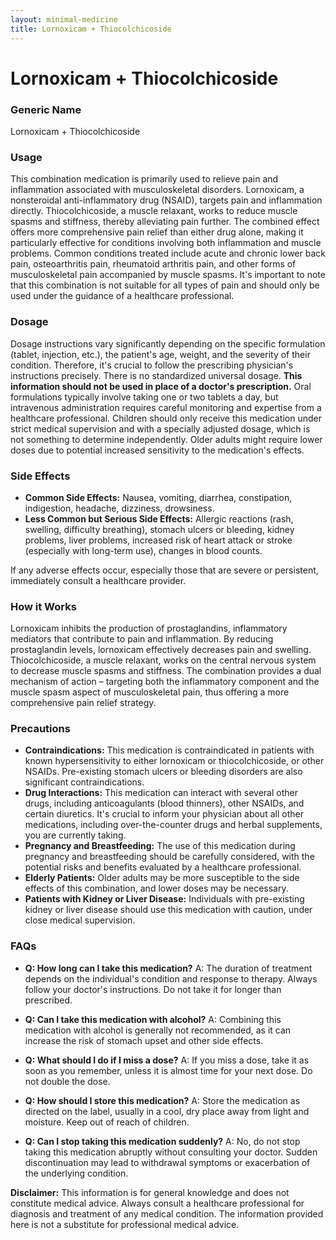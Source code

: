 ```yaml
---
layout: minimal-medicine
title: Lornoxicam + Thiocolchicoside
---
```


# Lornoxicam + Thiocolchicoside
### Generic Name
Lornoxicam + Thiocolchicoside

### Usage

This combination medication is primarily used to relieve pain and inflammation associated with musculoskeletal disorders.  Lornoxicam, a nonsteroidal anti-inflammatory drug (NSAID), targets pain and inflammation directly. Thiocolchicoside, a muscle relaxant, works to reduce muscle spasms and stiffness, thereby alleviating pain further.  The combined effect offers more comprehensive pain relief than either drug alone, making it particularly effective for conditions involving both inflammation and muscle problems.  Common conditions treated include acute and chronic lower back pain, osteoarthritis pain, rheumatoid arthritis pain, and other forms of musculoskeletal pain accompanied by muscle spasms.  It's important to note that this combination is not suitable for all types of pain and should only be used under the guidance of a healthcare professional.


### Dosage

Dosage instructions vary significantly depending on the specific formulation (tablet, injection, etc.), the patient's age, weight, and the severity of their condition.  Therefore, it's crucial to follow the prescribing physician's instructions precisely.  There is no standardized universal dosage.  **This information should not be used in place of a doctor's prescription.**  Oral formulations typically involve taking one or two tablets a day, but intravenous administration requires careful monitoring and expertise from a healthcare professional.  Children should only receive this medication under strict medical supervision and with a specially adjusted dosage, which is not something to determine independently.  Older adults might require lower doses due to potential increased sensitivity to the medication's effects.


### Side Effects

* **Common Side Effects:**  Nausea, vomiting, diarrhea, constipation, indigestion, headache, dizziness, drowsiness.
* **Less Common but Serious Side Effects:**  Allergic reactions (rash, swelling, difficulty breathing), stomach ulcers or bleeding, kidney problems, liver problems, increased risk of heart attack or stroke (especially with long-term use), changes in blood counts.

If any adverse effects occur, especially those that are severe or persistent, immediately consult a healthcare provider.


### How it Works

Lornoxicam inhibits the production of prostaglandins, inflammatory mediators that contribute to pain and inflammation.  By reducing prostaglandin levels, lornoxicam effectively decreases pain and swelling.  Thiocolchicoside, a muscle relaxant, works on the central nervous system to decrease muscle spasms and stiffness.  The combination provides a dual mechanism of action – targeting both the inflammatory component and the muscle spasm aspect of musculoskeletal pain, thus offering a more comprehensive pain relief strategy.


### Precautions

* **Contraindications:** This medication is contraindicated in patients with known hypersensitivity to either lornoxicam or thiocolchicoside, or other NSAIDs.  Pre-existing stomach ulcers or bleeding disorders are also significant contraindications.
* **Drug Interactions:**  This medication can interact with several other drugs, including anticoagulants (blood thinners), other NSAIDs, and certain diuretics.  It's crucial to inform your physician about all other medications, including over-the-counter drugs and herbal supplements, you are currently taking.
* **Pregnancy and Breastfeeding:**  The use of this medication during pregnancy and breastfeeding should be carefully considered, with the potential risks and benefits evaluated by a healthcare professional.
* **Elderly Patients:** Older adults may be more susceptible to the side effects of this combination, and lower doses may be necessary.
* **Patients with Kidney or Liver Disease:**  Individuals with pre-existing kidney or liver disease should use this medication with caution, under close medical supervision.


### FAQs

* **Q: How long can I take this medication?** A: The duration of treatment depends on the individual's condition and response to therapy.  Always follow your doctor's instructions.  Do not take it for longer than prescribed.

* **Q: Can I take this medication with alcohol?** A:  Combining this medication with alcohol is generally not recommended, as it can increase the risk of stomach upset and other side effects.

* **Q: What should I do if I miss a dose?** A:  If you miss a dose, take it as soon as you remember, unless it is almost time for your next dose.  Do not double the dose.

* **Q: How should I store this medication?** A: Store the medication as directed on the label, usually in a cool, dry place away from light and moisture.  Keep out of reach of children.

* **Q: Can I stop taking this medication suddenly?** A:  No, do not stop taking this medication abruptly without consulting your doctor.  Sudden discontinuation may lead to withdrawal symptoms or exacerbation of the underlying condition.

**Disclaimer:** This information is for general knowledge and does not constitute medical advice. Always consult a healthcare professional for diagnosis and treatment of any medical condition.  The information provided here is not a substitute for professional medical advice.
